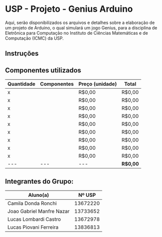 # USP - Projeto - Genius Arduino
Aqui, serão disponibilizados os arquivos e detalhes sobre a elaboração de um projeto de Arduino, o qual simulará um jogo Genius, para a disciplina de Eletrônica para Computação no Instituto de Ciências Matemáticas e de Computação (ICMC) da USP.

## Instruções

## Componentes utilizados
**Quantidade** | **Componentes** | **Preço** (unidade) | **Total**   
---|---|---|---
x |  | R$0,00 | R$0,00
x |  | R$0,00 | R$0,00
x |  | R$0,00 | R$0,00
x |  | R$0,00 | R$0,00
x |  | R$0,00 | R$0,00
x |  | R$0,00 | R$0,00
x |  | R$0,00 | R$0,00
x |  | R$0,00 | R$0,00
x |  | R$0,00 | R$0,00
---|---|---| **R$0,00**

## Integrantes do Grupo:
  Aluno(a) | Nº USP 
-----------|---------
Camila Donda Ronchi | 13672220
Joao Gabriel Manfre Nazar | 13733652
Lucas Lombardi Castro | 13672978
Lucas Piovani Ferreira | 13836813

